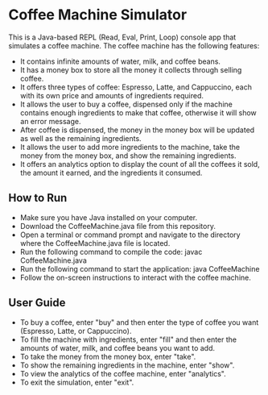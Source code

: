 
# Coffee Machine Simulator

This is a Java-based REPL (Read, Eval, Print, Loop) console app that simulates a coffee machine. The coffee machine has the following features:

 * It contains infinite amounts of water, milk, and coffee beans.
 * It has a money box to store all the money it collects through selling coffee.
 * It offers three types of coffee: Espresso, Latte, and Cappuccino, each with its own price and amounts of ingredients required.
 * It allows the user to buy a coffee, dispensed only if the machine contains enough ingredients to make that coffee, otherwise it will show an error message.
 * After coffee is dispensed, the money in the money box will be updated as well as the remaining ingredients.
 * It allows the user to add more ingredients to the machine, take the money from the money box, and show the remaining ingredients.
 * It offers an analytics option to display the count of all the coffees it sold, the amount it earned, and the ingredients it consumed.
## How to Run
  *  Make sure you have Java installed on your computer.
  *  Download the CoffeeMachine.java file from this repository.
  *  Open a terminal or command prompt and navigate to the directory where the CoffeeMachine.java file is located.
  *  Run the following command to compile the code: javac CoffeeMachine.java
  *  Run the following command to start the application: java CoffeeMachine
  *  Follow the on-screen instructions to interact with the coffee machine.
## User Guide
   * To buy a coffee, enter "buy" and then enter the type of coffee you want (Espresso, Latte, or Cappuccino).
   * To fill the machine with ingredients, enter "fill" and then enter the amounts of water, milk, and coffee beans you want to add.
   * To take the money from the money box, enter "take".
   * To show the remaining ingredients in the machine, enter "show".
   * To view the analytics of the coffee machine, enter "analytics".
   * To exit the simulation, enter "exit".
